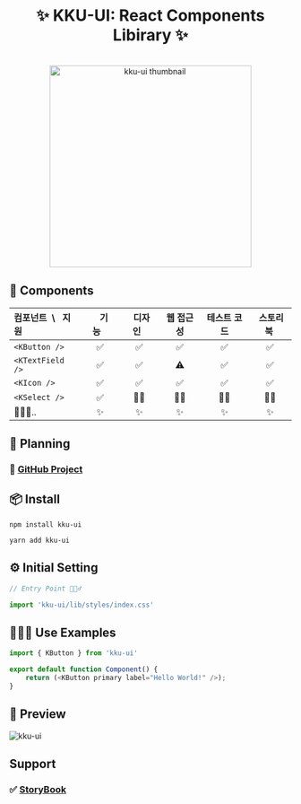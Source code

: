 <h1 align="center">✨ KKU-UI: React Components Libirary ✨</h1>

<br>

<div align="center">
  <img width="360" height="360" src="https://github.com/macjjuni/kku-ui/assets/38034518/9b93b70e-a5d5-4d5e-8794-e4b206bff57a" alt="kku-ui thumbnail" >
</div>

## 🎁 Components

| 컴포넌트&nbsp; \ &nbsp; 지원 |&nbsp;&nbsp;&nbsp;기능&nbsp;&nbsp;&nbsp;|&nbsp;&nbsp;디자인&nbsp;&nbsp;| 웹 접근성 |테스트 코드|&nbsp;스토리북&nbsp;|
|:-----------------------|:---:|:---:|:-----------------:|:----:|:---:|
| `<KButton />`|✅|✅|✅|✅|✅|
| `<KTextField />`|✅|✅|⚠️|✅|✅|
| `<KIcon />`|✅|✅|✅|✅|✅|
| `<KSelect />`|✅|🏃🏻|🏃🏻|🏃🏻|🏃🏻|
| 🏃🏻‍♂️..|✨|✨|✨|✨|✨|

## 📆 Planning

### 📌 <a href="https://github.com/users/macjjuni/projects/1/views/1" target="_blank" >GitHub Project</a>


## 📦 Install
```
npm install kku-ui
```
```
yarn add kku-ui
```

## ⚙️ Initial Setting
```typescript
// Entry Point 🏃🏻‍♂️

import 'kku-ui/lib/styles/index.css'
```


## 🧑🏻‍💻 Use Examples

```typescript
import { KButton } from 'kku-ui'

export default function Component() {
    return (<KButton primary label="Hello World!" />);
} 
```


## 🤖 Preview

![kku-ui](https://github.com/macjjuni/kku-ui/assets/38034518/8a2ab93e-5ef9-4e98-85b7-d6e989fb5c09)


##  Support

###  ✅ [StoryBook](https://macjjuni.github.io/kku-ui)


